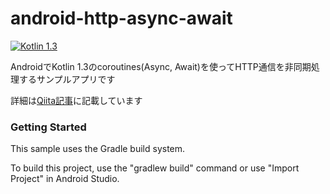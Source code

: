 # android-http-async-await

[![Kotlin 1.3](https://img.shields.io/badge/Kotlin-1.3-green.svg?style=flat)][Kotlin]

AndroidでKotlin 1.3のcoroutines(Async, Await)を使ってHTTP通信を非同期処理するサンプルアプリです

詳細は[Qiita記事][qiita]に記載しています

### Getting Started

This sample uses the Gradle build system. 

To build this project, use the "gradlew build" command or use "Import Project" in Android Studio.

[Kotlin]: https://github.com/JetBrains/kotlin
[qiita]: https://qiita.com/jonghyo/items/bf3e4e06022eebe8e3eb
